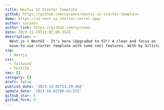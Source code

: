 ```yaml
---
title: Nextui V2 Starter Template
github: https://github.com/syraxes/nextui-v2-starter-template
demo: https://v2-next-ui-starter.vercel.app/
author: syraxes
author_link: https://github.com/syraxes
date: 2023-11-30T12:02:09.552Z
description: >-
  Next.js + NextUI - It's here (Upgraded to V2!) A clean and focus on
  ease-to-use starter template with some cool features. With by Vilictus.
ssg:
  - Nextjs
css:
  - Tailwind
  - PostCSS
cms: []
category: []
draft: false
publish_date: '2023-10-01T23:29:40Z'
update_date: '2023-10-02T00:02:57Z'
github_star: 5
github_fork: 0
---
```

